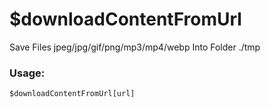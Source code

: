 # $downloadContentFromUrl

Save Files jpeg/jpg/gif/png/mp3/mp4/webp Into Folder ./tmp

### Usage:

```plain
$downloadContentFromUrl[url]
```
